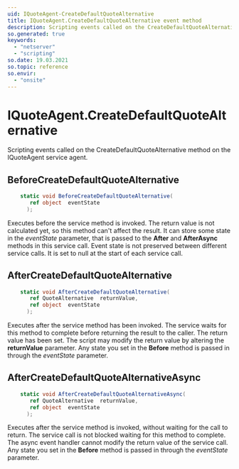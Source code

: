 ```yaml
---
uid: IQuoteAgent-CreateDefaultQuoteAlternative
title: IQuoteAgent.CreateDefaultQuoteAlternative event method
description: Scripting events called on the CreateDefaultQuoteAlternative method on the IQuoteAgent service agent.
so.generated: true
keywords:
  - "netserver"
  - "scripting"
so.date: 19.03.2021
so.topic: reference
so.envir:
  - "onsite"
---
```

# IQuoteAgent.CreateDefaultQuoteAlternative

Scripting events called on the <see cref='M:SuperOffice.CRM.Services.IQuoteAgent.CreateDefaultQuoteAlternative'>CreateDefaultQuoteAlternative</see> method on the <see cref='IQuoteAgent'>IQuoteAgent</see>  service agent.

## BeforeCreateDefaultQuoteAlternative
```cs
    static void BeforeCreateDefaultQuoteAlternative(
       ref object  eventState
      );
```
Executes before the service method is invoked.
The return value is not calculated yet, so this method can't affect the result.
It can store some state in the *eventState* parameter, that is passed to the **After** and **AfterAsync** methods in this service call.
Event state is not preserved between different service calls. It is set to null at the start of each service call.
## AfterCreateDefaultQuoteAlternative
```cs
    static void AfterCreateDefaultQuoteAlternative(
       ref QuoteAlternative  returnValue,
       ref object  eventState
      );
```
Executes after the service method has been invoked. The service waits for this method to complete before returning the result to the caller.
The return value has been set. The script may modify the return value by altering the **returnValue** parameter.
Any state you set in the **Before** method is passed in through the *eventState* parameter.
## AfterCreateDefaultQuoteAlternativeAsync
```cs
    static void AfterCreateDefaultQuoteAlternativeAsync(
       ref QuoteAlternative  returnValue,
       ref object  eventState
      );
```
Executes after the service method is invoked, without waiting for the call to return.
The service call is not blocked waiting for this method to complete.
The async event handler cannot modify the return value of the service call.
Any state you set in the **Before** method is passed in through the *eventState* parameter.

